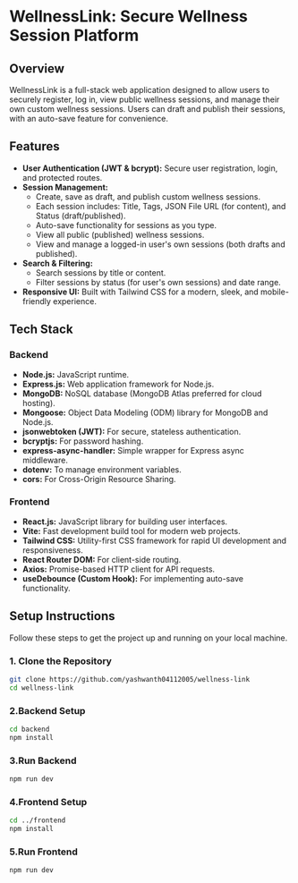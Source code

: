 # WellnessLink: Secure Wellness Session Platform

## Overview
WellnessLink is a full-stack web application designed to allow users to securely register, log in, view public wellness sessions, and manage their own custom wellness sessions. Users can draft and publish their sessions, with an auto-save feature for convenience.

## Features

* **User Authentication (JWT & bcrypt):** Secure user registration, login, and protected routes.
* **Session Management:**
    * Create, save as draft, and publish custom wellness sessions.
    * Each session includes: Title, Tags, JSON File URL (for content), and Status (draft/published).
    * Auto-save functionality for sessions as you type.
    * View all public (published) wellness sessions.
    * View and manage a logged-in user's own sessions (both drafts and published).
* **Search & Filtering:**
    * Search sessions by title or content.
    * Filter sessions by status (for user's own sessions) and date range.
* **Responsive UI:** Built with Tailwind CSS for a modern, sleek, and mobile-friendly experience.

## Tech Stack

### Backend
* **Node.js:** JavaScript runtime.
* **Express.js:** Web application framework for Node.js.
* **MongoDB:** NoSQL database (MongoDB Atlas preferred for cloud hosting).
* **Mongoose:** Object Data Modeling (ODM) library for MongoDB and Node.js.
* **jsonwebtoken (JWT):** For secure, stateless authentication.
* **bcryptjs:** For password hashing.
* **express-async-handler:** Simple wrapper for Express async middleware.
* **dotenv:** To manage environment variables.
* **cors:** For Cross-Origin Resource Sharing.

### Frontend
* **React.js:** JavaScript library for building user interfaces.
* **Vite:** Fast development build tool for modern web projects.
* **Tailwind CSS:** Utility-first CSS framework for rapid UI development and responsiveness.
* **React Router DOM:** For client-side routing.
* **Axios:** Promise-based HTTP client for API requests.
* **useDebounce (Custom Hook):** For implementing auto-save functionality.

## Setup Instructions

Follow these steps to get the project up and running on your local machine.


### 1. Clone the Repository

```bash
git clone https://github.com/yashwanth04112005/wellness-link
cd wellness-link

```
### 2.Backend Setup

```bash
cd backend
npm install
```

### 3.Run Backend
```bash
npm run dev
```
### 4.Frontend Setup
```bash
cd ../frontend 
npm install
```
### 5.Run Frontend 
```bash
npm run dev
```
